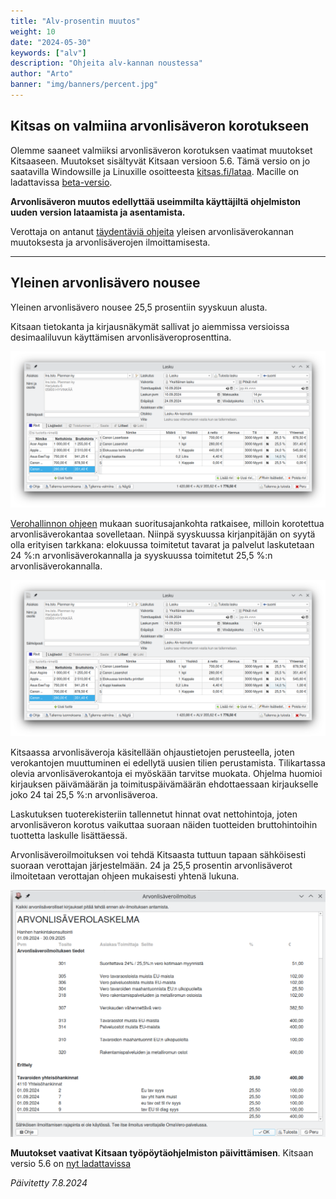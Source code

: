```yaml
---
title: "Alv-prosentin muutos"
weight: 10
date: "2024-05-30"
keywords: ["alv"]
description: "Ohjeita alv-kannan noustessa"
author: "Arto"
banner: "img/banners/percent.jpg"
---
```


## Kitsas on valmiina arvonlisäveron korotukseen

Olemme saaneet valmiiksi arvonlisäveron korotuksen vaatimat muutokset Kitsaaseen. Muutokset sisältyvät Kitsaan versioon 5.6. Tämä versio on jo saatavilla Windowsille ja Linuxille osoitteesta [kitsas.fi/lataa](/lataa). Macille on ladattavissa 
[beta-versio](/blog/2024/06/17/kitsas-5.6-beta/).

**Arvonlisäveron muutos edellyttää useimmilta käyttäjiltä ohjelmiston uuden version lataamista ja asentamista.**

Verottaja on antanut [täydentäviä ohjeita](https://www.vero.fi/yritykset-ja-yhteisot/verot-ja-maksut/arvonlisaverotus/arvonlisaveroprosentit/Yleinen-arvonlisaverokanta-nousee-syyskuussa/) yleisen arvonlisäverokannan muutoksesta ja arvonlisäverojen ilmoittamisesta. 

<hr/>

## Yleinen arvonlisävero nousee


Yleinen arvonlisävero nousee 25,5 prosentiin syyskuun alusta.

Kitsaan tietokanta ja kirjausnäkymät sallivat jo aiemmissa versioissa desimaaliluvun käyttämisen arvonlisäveroprosenttina.

<img src="/img/screenshots/alv255lasku.png" class="img-responsive"/>

<a href="https://vero.fi/tietoa-verohallinnosta/uutishuone/lehdist%C3%B6tiedotteet/2024/yleinen-arvonlis%C3%A4verokanta-nousee-syyskuussa--veron-m%C3%A4%C3%A4r%C3%A4n-ratkaisee-se-milloin-palvelu-on-suoritettu-tai-tavara-toimitettu-asiakkaalle/" target="_blank">Verohallinnon ohjeen</a> mukaan suoritusajankohta ratkaisee, milloin korotettua arvonlisäverokantaa sovelletaan. Niinpä syyskuussa kirjanpitäjän on syytä olla erityisen tarkkana: elokuussa toimitetut tavarat ja palvelut laskutetaan 24 %:n arvonlisäverokannalla ja syyskuussa toimitetut 25,5 %:n arvonlisäverokannalla.

<img src="/img/screenshots/alv255lasku.png" class="img-responsive"/>

Kitsaassa arvonlisäveroja käsitellään ohjaustietojen perusteella, joten verokantojen muuttuminen ei edellytä uusien tilien perustamista. Tilikartassa olevia arvonlisäverokantoja ei myöskään tarvitse muokata. Ohjelma huomioi kirjauksen päivämäärän ja toimituspäivämäärän ehdottaessaan kirjaukselle joko 24 tai 25,5 %:n arvonlisäveroa.

Laskutuksen tuoterekisteriin tallennetut hinnat ovat nettohintoja, joten arvonlisäveron korotus vaikuttaa suoraan näiden tuotteiden bruttohintoihin tuottetta laskulle lisättäessä.

Arvonlisäveroilmoituksen voi tehdä Kitsaasta tuttuun tapaan sähköisesti suoraan verottajan järjestelmään. 24 ja 25,5 prosentin arvonlisäverot ilmoitetaan verottajan ohjeen mukaisesti yhtenä lukuna.

<img src="/img/screenshots/alvilmo.png" class="img-responsive"/>

**Muutokset vaativat Kitsaan työpöytäohjelmiston päivittämisen**. Kitsaan versio 5.6 on [nyt ladattavissa](/lataa)

*Päivitetty 7.8.2024*
